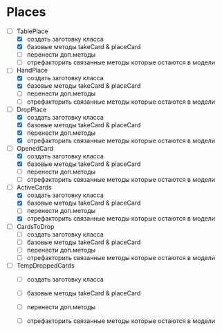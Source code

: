 
# Places
- [ ] TablePlace
    - [X] создать заготовку класса
    - [X] базовые методы takeCard & placeCard
    - [ ] перенести доп.методы
    - [ ] отрефакторить связанные методы которые остаются в модели

- [ ] HandPlace
    - [X] создать заготовку класса
    - [X] базовые методы takeCard & placeCard
    - [ ] перенести доп.методы
    - [ ] отрефакторить связанные методы которые остаются в модели

- [ ] DropPlace
    - [X] создать заготовку класса
    - [X] базовые методы takeCard & placeCard
    - [X] перенести доп.методы
    - [X] отрефакторить связанные методы которые остаются в модели

- [ ] OpenedCard
    - [X] создать заготовку класса
    - [X] базовые методы takeCard & placeCard
    - [ ] перенести доп.методы
    - [ ] отрефакторить связанные методы которые остаются в модели

- [ ] ActiveCards
    - [X] создать заготовку класса
    - [X] базовые методы takeCard & placeCard
    - [ ] перенести доп.методы
    - [X] отрефакторить связанные методы которые остаются в модели
- [ ] CardsToDrop
    - [ ] создать заготовку класса
    - [ ] базовые методы takeCard & placeCard
    - [ ] перенести доп.методы
    - [ ] отрефакторить связанные методы которые остаются в модели

- [ ] TempDroppedCards
    - [ ] создать заготовку класса
    - [ ] базовые методы takeCard & placeCard
    - [ ] перенести доп.методы
    - [ ] отрефакторить связанные методы которые остаются в модели



